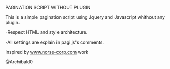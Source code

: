 PAGINATION SCRIPT WITHOUT PLUGIN



This is a simple pagination script using Jquery and Javascript whithout any plugin.


-Respect HTML and style architecture.

-All settings are explain in pagi.js's comments.

Inspired by www.norse-corp.com work

@Archibald0
